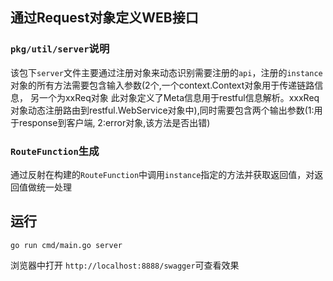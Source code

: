 ## 通过Request对象定义WEB接口

### `pkg/util/server`说明
该包下`server`文件主要通过注册对象来动态识别需要注册的`api`，注册的`instance`对象的所有方法需要包含输入参数(2个,一个context.Context对象用于传递链路信息， 另一个为xxReq对象
此对象定义了Meta信息用于restful信息解析。xxxReq对象动态注册路由到restful.WebService对象中),同时需要包含两个输出参数(1:用于response到客户端, 2:error对象,该方法是否出错)

### `RouteFunction`生成
通过反射在构建的`RouteFunction`中调用`instance`指定的方法并获取返回值，对返回值做统一处理

## 运行
```
go run cmd/main.go server
```
浏览器中打开 `http://localhost:8888/swagger`可查看效果